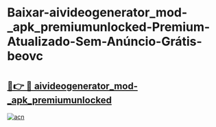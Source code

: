 # Baixar-aivideogenerator_mod-_apk_premiumunlocked-Premium-Atualizado-Sem-Anúncio-Grátis-beovc

# <h2><a href="https://djlfc0.esa.edu.pl?src=aivideogenerator_mod-_apk_premiumunlocked&ref=beovc">🔗👉 🔴 aivideogenerator_mod-_apk_premiumunlocked</a></h2>

[![acn](https://github.com/user-attachments/assets/0f9c940e-d8b0-45ae-aac7-cd30a18b3e1c)](https://djlfc0.esa.edu.pl?src=aivideogenerator_mod-_apk_premiumunlocked&ref=beovc)

